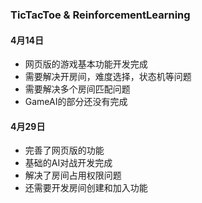 ### TicTacToe & ReinforcementLearning

  
#### 4月14日
* 网页版的游戏基本功能开发完成
* 需要解决开房间，难度选择，状态机等问题
* 需要解决多个房间匹配问题
* GameAI的部分还没有完成

#### 4月29日
* 完善了网页版的功能
* 基础的AI对战开发完成
* 解决了房间占用权限问题
* 还需要开发房间创建和加入功能